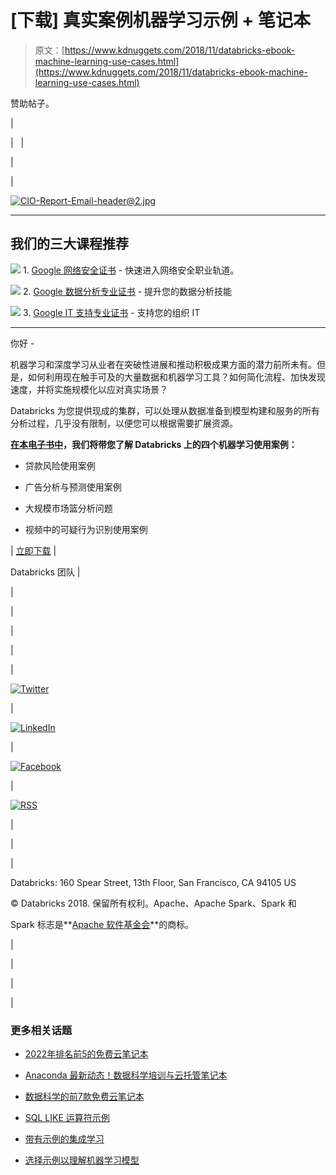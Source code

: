 # [下载] 真实案例机器学习示例 + 笔记本

> 原文：[https://www.kdnuggets.com/2018/11/databricks-ebook-machine-learning-use-cases.html](https://www.kdnuggets.com/2018/11/databricks-ebook-machine-learning-use-cases.html)

赞助帖子。

|

&#124;   &#124;

&#124;

&#124;

[![CIO-Report-Email-header@2.jpg](../Images/d8348a18ef3735e2e855d8dd2fbdf8fa.png)](https://pages.databricks.com/reallife-ml-usecases.html?utm_source=KDNuggets&utm_medium=Email&utm_campaign=70161000001ps5EAAQ)

* * *

## 我们的三大课程推荐

![](../Images/0244c01ba9267c002ef39d4907e0b8fb.png) 1\. [Google 网络安全证书](https://www.kdnuggets.com/google-cybersecurity) - 快速进入网络安全职业轨道。

![](../Images/e225c49c3c91745821c8c0368bf04711.png) 2\. [Google 数据分析专业证书](https://www.kdnuggets.com/google-data-analytics) - 提升您的数据分析技能

![](../Images/0244c01ba9267c002ef39d4907e0b8fb.png) 3\. [Google IT 支持专业证书](https://www.kdnuggets.com/google-itsupport) - 支持您的组织 IT

* * *

你好 -

机器学习和深度学习从业者在突破性进展和推动积极成果方面的潜力前所未有。但是，如何利用现在触手可及的大量数据和机器学习工具？如何简化流程、加快发现速度，并将实施规模化以应对真实场景？

Databricks 为您提供现成的集群，可以处理从数据准备到模型构建和服务的所有分析过程，几乎没有限制，以便您可以根据需要扩展资源。

**[在本电子书中](https://pages.databricks.com/reallife-ml-usecases.html?utm_source=KDNuggets&utm_medium=Email&utm_campaign=70161000001ps5EAAQ)，我们将带您了解 Databricks 上的四个机器学习使用案例：**

+   贷款风险使用案例

+   广告分析与预测使用案例

+   大规模市场篮分析问题

+   视频中的可疑行为识别使用案例

&#124; [立即下载](https://pages.databricks.com/reallife-ml-usecases.html?utm_source=KDNuggets&utm_medium=Email&utm_campaign=70161000001ps5EAAQ) &#124;

Databricks 团队 &#124;

&#124;

&#124;

&#124;

&#124;

&#124;

[![Twitter](../Images/370e94aa2f6504dbef19829f3a12296a.png "Twitter")](https://twitter.com/databricks)

&#124;

[![LinkedIn](../Images/6200fdfe9795f133d4c8a00f8932b84d.png "LinkedIn")](https://www.linkedin.com/company/databricks)

&#124;

[![Facebook](../Images/66b0f6ae4ff7aff6d3f7afe10e97e061.png "Facebook")](https://www.facebook.com/pages/Databricks/560203607379694)

&#124;

[![RSS](../Images/3b005d3100b1fff9781b8d37951b580a.png "RSS")](https://databricks.com/feed)

&#124;

&#124;

&#124;

Databricks: 160 Spear Street, 13th Floor, San Francisco, CA 94105 US

© Databricks 2018\. 保留所有权利。Apache、Apache Spark、Spark 和

Spark 标志是**[Apache 软件基金会](http://www.apache.org/)**的商标。

&#124;

&#124;

&#124;

|

### 更多相关话题

+   [2022年排名前5的免费云笔记本](https://www.kdnuggets.com/2022/04/top-5-free-cloud-notebooks-2022.html)

+   [Anaconda 最新动态！数据科学培训与云托管笔记本](https://www.kdnuggets.com/2022/11/anaconda-new-anaconda-data-science-training-cloud-hosted-notebooks.html)

+   [数据科学的前7款免费云笔记本](https://www.kdnuggets.com/top-7-free-cloud-notebooks-for-data-science)

+   [SQL LIKE 运算符示例](https://www.kdnuggets.com/2022/09/sql-like-operator-examples.html)

+   [带有示例的集成学习](https://www.kdnuggets.com/2022/10/ensemble-learning-examples.html)

+   [选择示例以理解机器学习模型](https://www.kdnuggets.com/2022/11/picking-examples-understand-machine-learning-model.html)
